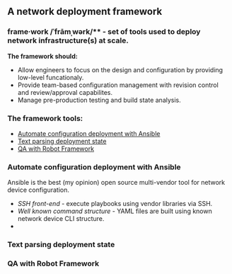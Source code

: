 ## A network deployment framework
### frame·work /ˈfrāmˌwərk/** - set of tools used to deploy network infrastructure(s) at scale.  
**The framework should:**   
* Allow engineers to focus on the design and configuration by providing low-level funcationaly.  
* Provide team-based configuration management with revision control and review/approval capabilites.  
* Manage pre-production testing and build state analysis.

### The framework tools:  
* [Automate configuration deployment with Ansible](#Automate-configuration-deployment-with-ansible)
* [Text parsing deployment state](#text-parsing-deployment-state)
* [QA with Robot Framework](#qa-with-robot-framework)


### Automate configuration deployment with Ansible
Ansible is the best (my opinion) open source multi-vendor tool for network device configuration.
* _SSH front-end_ - execute playbooks using vendor libraries via SSH.
* _Well known command structure_ - YAML files are built using known network device CLI structure.
* 



### Text parsing deployment state


### QA with Robot Framework





